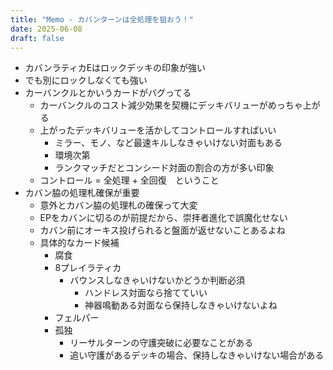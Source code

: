 ```yaml
---
title: "Memo - カバンターンは全処理を狙おう！"
date: 2025-06-08
draft: false
---
```

- カバンラティカEはロックデッキの印象が強い
- でも別にロックしなくても強い
- カーバンクルとかいうカードがバグってる
	- カーバンクルのコスト減少効果を契機にデッキバリューがめっちゃ上がる
	- 上がったデッキバリューを活かしてコントロールすればいい
		- ミラー、モノ、など最速キルしなきゃいけない対面もある
		- 環境次第
		- ランクマッチだとコンシード対面の割合の方が多い印象
	- コントロール = 全処理 + 全回復　ということ
- カバン脇の処理札確保が重要
	- 意外とカバン脇の処理札の確保って大変
	- EPをカバンに切るのが前提だから、崇拝者進化で誤魔化せない
	- カバン前にオーキス投げられると盤面が返せないことあるよね
	- 具体的なカード候補
		- 腐食
		- 8プレイラティカ
			- バウンスしなきゃいけないかどうか判断必須
				- ハンドレス対面なら捨てていい
				- 神器鳴動ある対面なら保持しなきゃいけないよね
		- フェルパー
		- 孤独
			- リーサルターンの守護突破に必要なことがある
			- 追い守護があるデッキの場合、保持しなきゃいけない場合がある